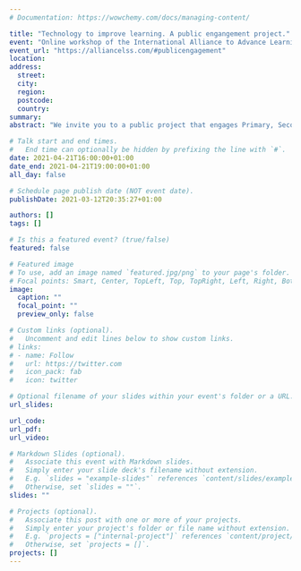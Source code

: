 ```yaml
---
# Documentation: https://wowchemy.com/docs/managing-content/

title: "Technology to improve learning. A public engangement project."
event: "Online workshop of the International Alliance to Advance Learning in the Digital Era (IAALDE)" 
event_url: "https://alliancelss.com/#publicengagement"
location:
address:
  street:
  city:
  region:
  postcode:
  country:
summary: 
abstract: "We invite you to a public project that engages Primary, Secondary, and Post-secondary education administrators, policy makers and researchers to translate education research into practice. We will adopt an interactive panel format where findings from research are highlighted by research experts, and visioning for translation and implementation are co-constructed through interaction between the expert panels and the invited participants. We will use research about human learning to motivate policies that advance technology for learning; promote a more functional orientation towards education; and realize advancements in current learning environments. Administrators and policy makers are invited to engage with leading world class researchers across areas of technology enhanced learning to accelerate the path from research into real educational impact through practice. This workshop will highlight key research areas, explore feedback, engage challenges from administrators and policy people, and use visioning to accelerate practical strategies. This discussion lays the foundation for documents, resources, and activities to move the conversation forward. The workshop is sponsored by the International Alliance to Advance Learning in a Digital Era, a not-for-profit alliance of over 3,000 researchers worldwide dedicated to learning and technology and the scientific advancement and practical understanding of how learners learn, how to teach, and how technology can support education."

# Talk start and end times.
#   End time can optionally be hidden by prefixing the line with `#`.
date: 2021-04-21T16:00:00+01:00
date_end: 2021-04-21T19:00:00+01:00
all_day: false

# Schedule page publish date (NOT event date).
publishDate: 2021-03-12T20:35:27+01:00

authors: []
tags: []

# Is this a featured event? (true/false)
featured: false

# Featured image
# To use, add an image named `featured.jpg/png` to your page's folder. 
# Focal points: Smart, Center, TopLeft, Top, TopRight, Left, Right, BottomLeft, Bottom, BottomRight.
image:
  caption: ""
  focal_point: ""
  preview_only: false

# Custom links (optional).
#   Uncomment and edit lines below to show custom links.
# links:
# - name: Follow
#   url: https://twitter.com
#   icon_pack: fab
#   icon: twitter

# Optional filename of your slides within your event's folder or a URL.
url_slides:

url_code:
url_pdf:
url_video:

# Markdown Slides (optional).
#   Associate this event with Markdown slides.
#   Simply enter your slide deck's filename without extension.
#   E.g. `slides = "example-slides"` references `content/slides/example-slides.md`.
#   Otherwise, set `slides = ""`.
slides: ""

# Projects (optional).
#   Associate this post with one or more of your projects.
#   Simply enter your project's folder or file name without extension.
#   E.g. `projects = ["internal-project"]` references `content/project/deep-learning/index.md`.
#   Otherwise, set `projects = []`.
projects: []
---
```

